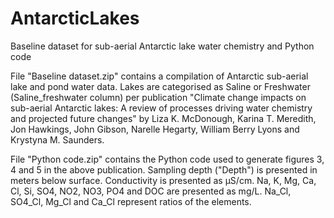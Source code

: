 # AntarcticLakes
Baseline dataset for sub-aerial Antarctic lake water chemistry and Python code

File "Baseline dataset.zip" contains a compilation of Antarctic sub-aerial lake and pond water data. Lakes are categorised as Saline or Freshwater (Saline_freshwater column) per publication "Climate change impacts on sub-aerial Antarctic lakes: A review of processes driving water chemistry and projected future changes" by Liza K. McDonough, Karina T. Meredith, Jon Hawkings, John Gibson, Narelle Hegarty, William Berry Lyons and Krystyna M. Saunders.

File "Python code.zip" contains the Python code used to generate figures 3, 4 and 5 in the above publication. Sampling depth ("Depth") is presented in meters below surface. Conductivity is presented as µS/cm. Na, K, Mg, Ca, Cl, Si, SO4, NO2, NO3, PO4 and DOC are presented as mg/L. Na_Cl, SO4_Cl, Mg_Cl and Ca_Cl represent ratios of the elements.
